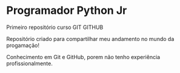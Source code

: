 # Programador Python Jr

 Primeiro repositório curso GIT GITHUB

Repositório criado para compartilhar meu andamento no mundo da progamação!


Conhecimento em Git e GitHub, porem não tenho experiência profissionalmente.

